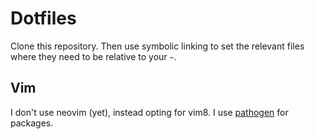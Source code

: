 # Dotfiles

Clone this repository. Then use symbolic linking to set the relevant files
where they need to be relative to your `~`.

## Vim

I don't use neovim (yet), instead opting for vim8. I use [pathogen](https://github.com/tpope/vim-pathogen) for packages. 
